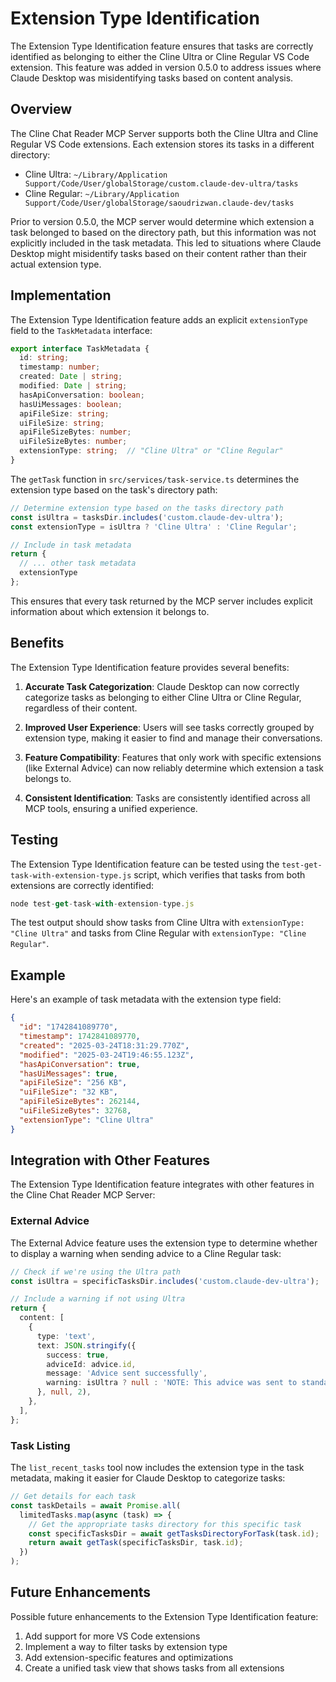 # Extension Type Identification

The Extension Type Identification feature ensures that tasks are correctly identified as belonging to either the Cline Ultra or Cline Regular VS Code extension. This feature was added in version 0.5.0 to address issues where Claude Desktop was misidentifying tasks based on content analysis.

## Overview

The Cline Chat Reader MCP Server supports both the Cline Ultra and Cline Regular VS Code extensions. Each extension stores its tasks in a different directory:

- Cline Ultra: `~/Library/Application Support/Code/User/globalStorage/custom.claude-dev-ultra/tasks`
- Cline Regular: `~/Library/Application Support/Code/User/globalStorage/saoudrizwan.claude-dev/tasks`

Prior to version 0.5.0, the MCP server would determine which extension a task belonged to based on the directory path, but this information was not explicitly included in the task metadata. This led to situations where Claude Desktop might misidentify tasks based on their content rather than their actual extension type.

## Implementation

The Extension Type Identification feature adds an explicit `extensionType` field to the `TaskMetadata` interface:

```typescript
export interface TaskMetadata {
  id: string;
  timestamp: number;
  created: Date | string;
  modified: Date | string;
  hasApiConversation: boolean;
  hasUiMessages: boolean;
  apiFileSize: string;
  uiFileSize: string;
  apiFileSizeBytes: number;
  uiFileSizeBytes: number;
  extensionType: string;  // "Cline Ultra" or "Cline Regular"
}
```

The `getTask` function in `src/services/task-service.ts` determines the extension type based on the task's directory path:

```typescript
// Determine extension type based on the tasks directory path
const isUltra = tasksDir.includes('custom.claude-dev-ultra');
const extensionType = isUltra ? 'Cline Ultra' : 'Cline Regular';

// Include in task metadata
return {
  // ... other task metadata
  extensionType
};
```

This ensures that every task returned by the MCP server includes explicit information about which extension it belongs to.

## Benefits

The Extension Type Identification feature provides several benefits:

1. **Accurate Task Categorization**: Claude Desktop can now correctly categorize tasks as belonging to either Cline Ultra or Cline Regular, regardless of their content.

2. **Improved User Experience**: Users will see tasks correctly grouped by extension type, making it easier to find and manage their conversations.

3. **Feature Compatibility**: Features that only work with specific extensions (like External Advice) can now reliably determine which extension a task belongs to.

4. **Consistent Identification**: Tasks are consistently identified across all MCP tools, ensuring a unified experience.

## Testing

The Extension Type Identification feature can be tested using the `test-get-task-with-extension-type.js` script, which verifies that tasks from both extensions are correctly identified:

```javascript
node test-get-task-with-extension-type.js
```

The test output should show tasks from Cline Ultra with `extensionType: "Cline Ultra"` and tasks from Cline Regular with `extensionType: "Cline Regular"`.

## Example

Here's an example of task metadata with the extension type field:

```json
{
  "id": "1742841089770",
  "timestamp": 1742841089770,
  "created": "2025-03-24T18:31:29.770Z",
  "modified": "2025-03-24T19:46:55.123Z",
  "hasApiConversation": true,
  "hasUiMessages": true,
  "apiFileSize": "256 KB",
  "uiFileSize": "32 KB",
  "apiFileSizeBytes": 262144,
  "uiFileSizeBytes": 32768,
  "extensionType": "Cline Ultra"
}
```

## Integration with Other Features

The Extension Type Identification feature integrates with other features in the Cline Chat Reader MCP Server:

### External Advice

The External Advice feature uses the extension type to determine whether to display a warning when sending advice to a Cline Regular task:

```typescript
// Check if we're using the Ultra path
const isUltra = specificTasksDir.includes('custom.claude-dev-ultra');

// Include a warning if not using Ultra
return {
  content: [
    {
      type: 'text',
      text: JSON.stringify({
        success: true,
        adviceId: advice.id,
        message: 'Advice sent successfully',
        warning: isUltra ? null : 'NOTE: This advice was sent to standard Cline, but the External Advice feature only works with Cline Ultra.'
      }, null, 2),
    },
  ],
};
```

### Task Listing

The `list_recent_tasks` tool now includes the extension type in the task metadata, making it easier for Claude Desktop to categorize tasks:

```typescript
// Get details for each task
const taskDetails = await Promise.all(
  limitedTasks.map(async (task) => {
    // Get the appropriate tasks directory for this specific task
    const specificTasksDir = await getTasksDirectoryForTask(task.id);
    return await getTask(specificTasksDir, task.id);
  })
);
```

## Future Enhancements

Possible future enhancements to the Extension Type Identification feature:

1. Add support for more VS Code extensions
2. Implement a way to filter tasks by extension type
3. Add extension-specific features and optimizations
4. Create a unified task view that shows tasks from all extensions
